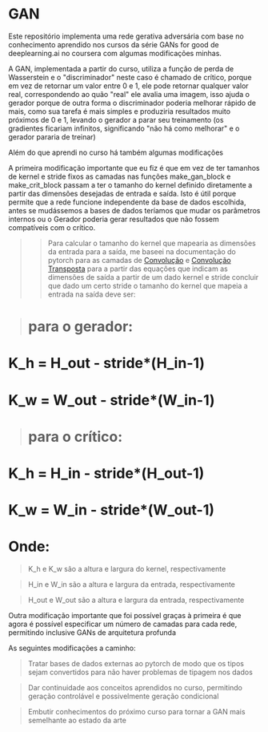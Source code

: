 # GAN
Este repositório implementa uma rede gerativa adversária com base no conhecimento aprendido nos cursos da série GANs for good de deeplearning.ai no coursera com algumas modificações minhas.

A GAN, implementada a partir do curso, utiliza a função de perda de Wasserstein e o "discriminador" neste caso é chamado de crítico, porque em vez de retornar um valor entre 0 e 1, ele pode retornar qualquer valor real, correspondendo ao quão "real" ele avalia uma imagem, isso ajuda o gerador porque de outra forma o discriminador poderia melhorar rápido de mais, como sua tarefa é mais simples e produziria resultados muito próximos de 0 e 1, levando o gerador a parar seu treinamento (os gradientes ficariam infinitos, significando "não há como melhorar" e o gerador pararia de treinar)

Além do que aprendi no curso há também algumas modificações

A primeira modificação importante que eu fiz é que em vez de ter tamanhos de kernel e stride fixos as camadas nas funções make_gan_block e make_crit_block passam a ter o tamanho do kernel definido diretamente a partir das dimensões desejadas de entrada e saída. Isto é útil porque permite que a rede funcione independente da base de dados escolhida, antes se mudássemos a bases de dados teríamos que mudar os parâmetros internos ou o Gerador poderia gerar resultados que não fossem compatíveis com o crítico.

>>Para calcular o tamanho do kernel que mapearia as dimensões da entrada para a saída, me baseei na documentação do pytorch para as camadas de [Convolução](https://pytorch.org/docs/stable/generated/torch.nn.Conv2d.html#torch.nn.Conv2d) e [Convolução Transposta](https://pytorch.org/docs/stable/generated/torch.nn.ConvTranspose2d.html#torch.nn.ConvTranspose2d) para a partir das equações que indicam as dimensões de saída a partir de um dado kernel e stride concluir que dado um certo stride o tamanho do kernel que mapeia a entrada na saída deve ser:

> # para o gerador:
# K_h = H_out - stride*(H_in-1)
# K_w = W_out - stride*(W_in-1)
> # para o crítico:
# K_h = H_in - stride*(H_out-1)
# K_w = W_in - stride*(W_out-1)

# Onde:
>K_h e K_w são a altura e largura do kernel, respectivamente

>H_in e W_in são a altura e largura da entrada, respectivamente

>H_out e W_out são a altura e largura da entrada, respectivamente

Outra modificação importante que foi possível graças à primeira é que agora é possível especificar um número de camadas para cada rede, permitindo inclusive GANs de arquitetura profunda

As seguintes modificações a caminho:
> Tratar bases de dados externas ao pytorch de modo que os tipos sejam convertidos para não haver problemas de tipagem nos dados

> Dar continuidade aos conceitos aprendidos no curso, permitindo geração controlável e possivelmente geração condicional

> Embutir conhecimentos do próximo curso para tornar a GAN mais semelhante ao estado da arte
